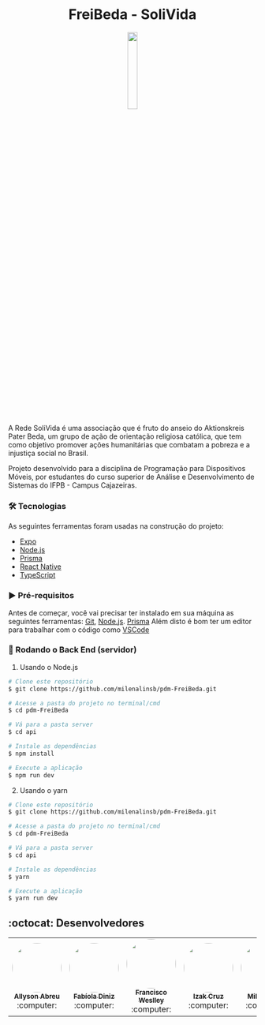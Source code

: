 # <h1 align="center"> FreiBeda - SoliVida </h1>

<p align="center"  width="20%" >
  <img width="20%" src="https://user-images.githubusercontent.com/20650067/217401294-8e8b5229-b9a4-4fe1-948b-e4c011b7707d.png" />
</p>

 A Rede SoliVida é uma associação que é fruto do anseio do Aktionskreis Pater Beda, um grupo de ação de orientação religiosa católica, que tem como objetivo promover ações humanitárias que combatam a pobreza e a injustiça social no Brasil. 

Projeto desenvolvido para a disciplina de Programação para Dispositivos Móveis, por estudantes do curso superior de Análise e Desenvolvimento de Sistemas do IFPB - Campus Cajazeiras.

### 🛠 Tecnologias

As seguintes ferramentas foram usadas na construção do projeto:

- [Expo](https://expo.io/)
- [Node.js](https://nodejs.org/en/)
- [Prisma](https://www.prisma.io/studio)
- [React Native](https://reactnative.dev/)
- [TypeScript](https://www.typescriptlang.org/)

### :arrow_forward:  Pré-requisitos

Antes de começar, você vai precisar ter instalado em sua máquina as seguintes ferramentas:
[Git](https://git-scm.com), [Node.js](https://nodejs.org/en/). 
[Prisma](https://www.prisma.io/studio)
Além disto é bom ter um editor para trabalhar com o código como [VSCode](https://code.visualstudio.com/)

### 🎲 Rodando o Back End (servidor)

1. Usando o Node.js

```bash
# Clone este repositório
$ git clone https://github.com/milenalinsb/pdm-FreiBeda.git

# Acesse a pasta do projeto no terminal/cmd
$ cd pdm-FreiBeda

# Vá para a pasta server
$ cd api

# Instale as dependências
$ npm install 

# Execute a aplicação 
$ npm run dev
```

2. Usando o yarn

```bash
# Clone este repositório
$ git clone https://github.com/milenalinsb/pdm-FreiBeda.git

# Acesse a pasta do projeto no terminal/cmd
$ cd pdm-FreiBeda

# Vá para a pasta server
$ cd api

# Instale as dependências
$ yarn 

# Execute a aplicação 
$ yarn run dev
```

## :octocat: Desenvolvedores 
 

<table align="center" >  
  <tr>
     <td align="center"><a href="https://github.com/AllysonAbreu" ><img style="border-radius: 50%;" src="https://avatars.githubusercontent.com/u/60551389?v=4" width="100px;" alt=""/><br /><sub><b>Allyson Abreu</b></sub></a><br /><a>:computer:</a></td>
    <td align="center"><a href="https://github.com/fabioladiniz97"><img style="border-radius: 50%;" src="https://avatars.githubusercontent.com/u/20650067?v=4" width="100px;" alt=""/><br /><sub><b>Fabíola Diniz</b></sub></a><br /><a>:computer:</a></td>
      <td align="center"><a href="https://github.com/weslleycz" ><img style="border-radius: 50%;" src="https://avatars.githubusercontent.com/u/44758448?v=4" width="100px;" alt=""/><br /><sub><b>Francisco Weslley</b></sub></a><br /><a>:computer:</a></td>
    <td align="center"><a href="https://github.com/zurckasi" ><img style="border-radius: 50%;" src="https://avatars.githubusercontent.com/u/85362991?v=4" width="100px;" alt=""/><br /><sub><b>Izak Cruz</b></sub></a><br /><a >:computer:</a></td> 
    <td align="center"><a href="https://github.com/milenalinsb"><img style="border-radius: 50%;" src="https://avatars.githubusercontent.com/u/48775921?v=4" width="100px;" alt=""/><br /><sub><b>Milena Lins</b></sub></a><br /><a >:computer:</a></td>
    <td align="center"><a href="https://github.com/moacirdavidag"><img style="border-radius: 50%;" src="https://avatars.githubusercontent.com/u/65923695?v=4" width="100px;" alt=""/><br /><sub><b>Moacir David</b></sub></a><br /><a >:computer:</a></td>
  </tr>
</table>


